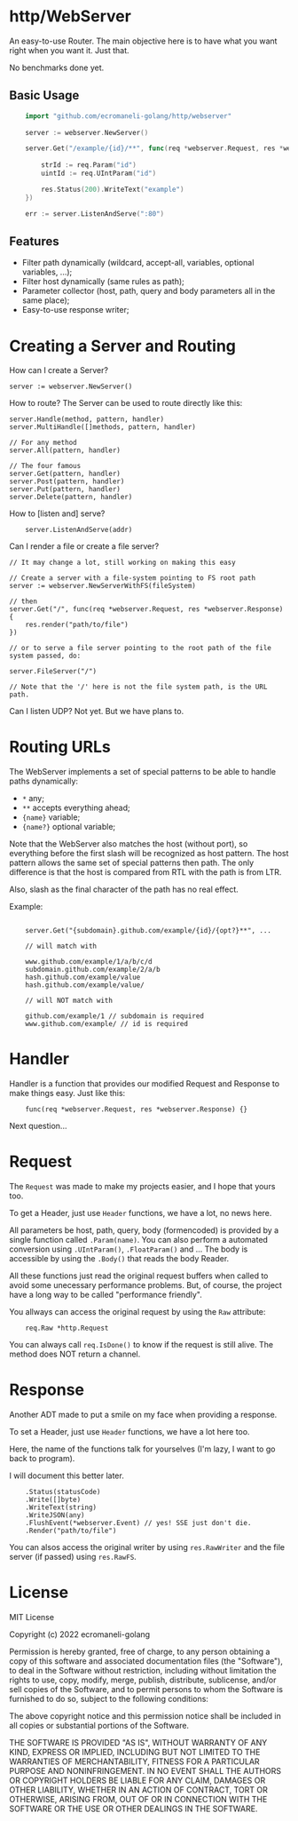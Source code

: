 # http/WebServer
An easy-to-use Router. The main objective here is to have what you want right when you want it. Just that.

No benchmarks done yet.

## Basic Usage
```go
    import "github.com/ecromaneli-golang/http/webserver"
    
    server := webserver.NewServer()

    server.Get("/example/{id}/**", func(req *webserver.Request, res *webserver.Response) {
        
        strId := req.Param("id")
        uintId := req.UIntParam("id")

        res.Status(200).WriteText("example")
    })

    err := server.ListenAndServe(":80")
```

## Features

- Filter path dynamically (wildcard, accept-all, variables, optional variables, ...);
- Filter host dynamically (same rules as path);
- Parameter collector (host, path, query and body parameters all in the same place);
- Easy-to-use response writer;

# Creating a Server and Routing

How can I create a Server?
```golang
server := webserver.NewServer()
```

How to route? The Server can be used to route directly like this:
```golang
server.Handle(method, pattern, handler)
server.MultiHandle([]methods, pattern, handler)

// For any method
server.All(pattern, handler)

// The four famous
server.Get(pattern, handler)
server.Post(pattern, handler)
server.Put(pattern, handler)
server.Delete(pattern, handler)
```

How to [listen and] serve?
```golang
    server.ListenAndServe(addr)
```

Can I render a file or create a file server?
```golang
// It may change a lot, still working on making this easy

// Create a server with a file-system pointing to FS root path
server := webserver.NewServerWithFS(fileSystem)

// then
server.Get("/", func(req *webserver.Request, res *webserver.Response) {
    res.render("path/to/file")
})

// or to serve a file server pointing to the root path of the file system passed, do:

server.FileServer("/")

// Note that the '/' here is not the file system path, is the URL path.
```

Can I listen UDP? Not yet. But we have plans to.

# Routing URLs

The WebServer implements a set of special patterns to be able to handle paths dynamically:

- `*` any;
- `**` accepts everything ahead;
- `{name}` variable;
- `{name?}` optional variable;

Note that the WebServer also matches the host (without port), so everything before the first slash will be recognized as host pattern. The host pattern allows the same set of special patterns then path. The only difference is that the host is compared from RTL with the path is from LTR.

Also, slash as the final character of the path has no real effect.

Example:

```golang

    server.Get("{subdomain}.github.com/example/{id}/{opt?}**", ...

    // will match with

    www.github.com/example/1/a/b/c/d
    subdomain.github.com/example/2/a/b
    hash.github.com/example/value
    hash.github.com/example/value/

    // will NOT match with

    github.com/example/1 // subdomain is required
    www.github.com/example/ // id is required

```

# Handler

Handler is a function that provides our modified Request and Response to make things easy. Just like this:

```golang
    func(req *webserver.Request, res *webserver.Response) {}
```

Next question...

# Request

The `Request` was made to make my projects easier, and I hope that yours too.

To get a Header, just use `Header` functions, we have a lot, no news here.

All parameters be host, path, query, body (formencoded) is provided by a single function called `.Param(name)`. You can also perform a automated conversion using `.UIntParam()`, `.FloatParam()` and ... The body is accessible by using the `.Body()` that reads the body Reader. 

All these functions just read the original request buffers when called to avoid some unecessary performance problems. But, of course, the project have a long way to be called "performance friendly".

You allways can access the original request by using the `Raw` attribute:
```golang
    req.Raw *http.Request
```

You can always call `req.IsDone()` to know if the request is still alive. The method does NOT return a channel.

# Response

Another ADT made to put a smile on my face when providing a response.

To set a Header, just use `Header` functions, we have a lot here too.

Here, the name of the functions talk for yourselves (I'm lazy, I want to go back to program).

I will document this better later.

```golang
    .Status(statusCode)
    .Write([]byte)
    .WriteText(string)
    .WriteJSON(any)
    .FlushEvent(*webserver.Event) // yes! SSE just don't die.
    .Render("path/to/file")
```

You can alsos access the original writer by using `res.RawWriter` and the file server (if passed) using `res.RawFS`.

# License

MIT License

Copyright (c) 2022 ecromaneli-golang

Permission is hereby granted, free of charge, to any person obtaining a copy
of this software and associated documentation files (the "Software"), to deal
in the Software without restriction, including without limitation the rights
to use, copy, modify, merge, publish, distribute, sublicense, and/or sell
copies of the Software, and to permit persons to whom the Software is
furnished to do so, subject to the following conditions:

The above copyright notice and this permission notice shall be included in all
copies or substantial portions of the Software.

THE SOFTWARE IS PROVIDED "AS IS", WITHOUT WARRANTY OF ANY KIND, EXPRESS OR
IMPLIED, INCLUDING BUT NOT LIMITED TO THE WARRANTIES OF MERCHANTABILITY,
FITNESS FOR A PARTICULAR PURPOSE AND NONINFRINGEMENT. IN NO EVENT SHALL THE
AUTHORS OR COPYRIGHT HOLDERS BE LIABLE FOR ANY CLAIM, DAMAGES OR OTHER
LIABILITY, WHETHER IN AN ACTION OF CONTRACT, TORT OR OTHERWISE, ARISING FROM,
OUT OF OR IN CONNECTION WITH THE SOFTWARE OR THE USE OR OTHER DEALINGS IN THE
SOFTWARE.

